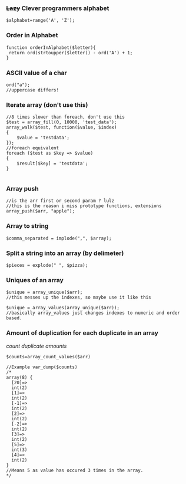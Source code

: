 ### ~~Lazy~~ Clever programmers alphabet
```
$alphabet=range('A', 'Z');
```

### Order in Alphabet
```
function orderInAlphabet($letter){
 return ord(strtoupper($letter)) - ord('A') + 1;
}
```

### ASCII value of a char
```
ord("a");
//uppercase differs!
```

### Iterate array (don't use this)
```
//8 times slower than foreach, don't use this
$test = array_fill(0, 10000, 'test_data');
array_walk($test, function($value, $index)
{
    $value = 'testdata';
});
//foreach equivalent
foreach ($test as $key => $value)
{
    $result[$key] = 'testdata';
}


```


### Array push
```
//is the arr first or second param ? lulz
//this is the reason i miss prototype functions, extensions 
array_push($arr, "apple");
```

### Array to string 
```
$comma_separated = implode(",", $array);
```


### Split a string into an array (by delimeter)
```
$pieces = explode(" ", $pizza);
```


### Uniques of an array
```
$unique = array_unique($arr); 
//this messes up the indexes, so maybe use it like this

$unique = array_values(array_unique($arr)); 
//basically array_values just changes indexes to numeric and order based.
```


### Amount of duplication for each duplicate in an array
*count duplicate amounts*

```
$counts=array_count_values($arr)

//Example var_dump($counts)
/*
array(8) {
  [20]=>
  int(2)
  [1]=>
  int(2)
  [-1]=>
  int(2)
  [2]=>
  int(2)
  [-2]=>
  int(2)
  [3]=>
  int(2)
  [5]=>
  int(3)
  [4]=>
  int(2)
}
//Means 5 as value has occured 3 times in the array.
*/

```
